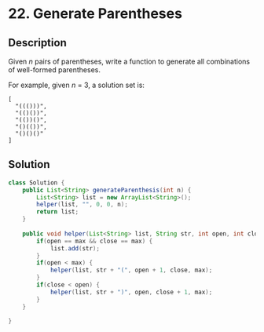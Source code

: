# 22. Generate Parentheses

## Description
Given *n* pairs of parentheses, write a function to generate all combinations of well-formed parentheses.

For example, given *n* = 3, a solution set is:

```
[
  "((()))",
  "(()())",
  "(())()",
  "()(())",
  "()()()"
]
```

## Solution

```java
class Solution {
    public List<String> generateParenthesis(int n) {
        List<String> list = new ArrayList<String>();
        helper(list, "", 0, 0, n);
        return list;
    }
    
    public void helper(List<String> list, String str, int open, int close, int max) {
        if(open == max && close == max) {
            list.add(str);
        }
        if(open < max) {
            helper(list, str + "(", open + 1, close, max);
        }
        if(close < open) {
            helper(list, str + ")", open, close + 1, max);
        }
    }
    
}
```

### 


